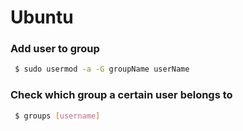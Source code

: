 # Ubuntu

### Add user to group 

```bash
 $ sudo usermod -a -G groupName userName
 ```

### Check which group a certain user belongs to

```bash
 $ groups [username]
 ```
